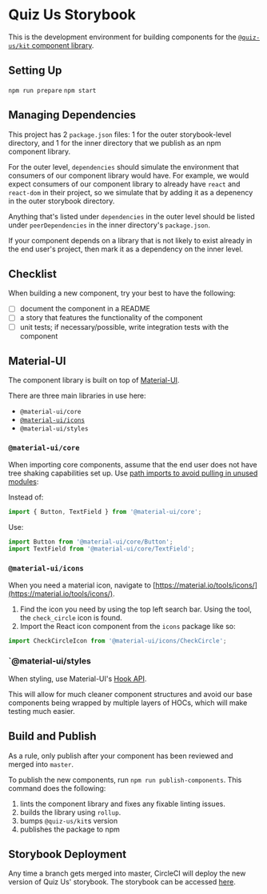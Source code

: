 # Quiz Us Storybook

This is the development environment for building components for the [`@quiz-us/kit` component library](https://www.npmjs.com/package/@quiz-us/kit).

## Setting Up

`npm run prepare`
`npm start`

## Managing Dependencies

This project has 2 `package.json` files: 1 for the outer storybook-level
directory, and 1 for the inner directory that we publish as an npm component
library.

For the outer level, `dependencies` should simulate the environment that
consumers of our component library would have. For example, we would expect
consumers of our component library to already have `react` and `react-dom` in
their project, so we simulate that by adding it as a depenency in the outer
storybook directory.

Anything that's listed under `dependencies` in the outer level should be listed
under `peerDependencies` in the inner directory's `package.json`.

If your component depends on a library that is not likely to exist already in
the end user's project, then mark it as a dependency on the inner level.

## Checklist

When building a new component, try your best to have the following:

- [ ] document the component in a README
- [ ] a story that features the functionality of the component
- [ ] unit tests; if necessary/possible, write integration tests with the component

## Material-UI

The component library is built on top of [Material-UI](https://material-ui.com/).

There are three main libraries in use here:

- `@material-ui/core`
- [`@material-ui/icons`](https://www.npmjs.com/package/@material-ui/icons)
- `@material-ui/styles`

### `@material-ui/core`

When importing core components, assume that the end user does not have tree shaking capabilities set up. Use [path imports to avoid pulling in unused modules](https://material-ui.com/guides/minimizing-bundle-size/):

Instead of:

```js
import { Button, TextField } from '@material-ui/core';
```

Use:

```js
import Button from '@material-ui/core/Button';
import TextField from '@material-ui/core/TextField';
```

### `@material-ui/icons`

When you need a material icon, navigate to [https://material.io/tools/icons/](https://material.io/tools/icons/).

1. Find the icon you need by using the top left search bar. Using the tool, the
   `check_circle` icon is found.
2. Import the React icon component from the `icons` package like so:

```js
import CheckCircleIcon from '@material-ui/icons/CheckCircle';
```

### `@material-ui/styles

When styling, use Material-UI's [Hook API](https://material-ui.com/styles/basics/#hook-api).

This will allow for much cleaner component structures and avoid our base
components being wrapped by multiple layers of HOCs, which will make testing
much easier.

## Build and Publish

As a rule, only publish after your component has been reviewed and merged into `master`.

To publish the new components, run `npm run publish-components`. This command does the following:

1. lints the component library and fixes any fixable linting issues.
2. builds the library using `rollup`.
3. bumps `@quiz-us/kit`s version
4. publishes the package to npm

## Storybook Deployment

Any time a branch gets merged into master, CircleCI will deploy the new version
of Quiz Us' storybook. The storybook can be accessed [here](http://storybook-quizus.s3-website-us-west-2.amazonaws.com).

